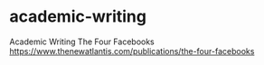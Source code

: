 # academic-writing
Academic Writing
The Four Facebooks https://www.thenewatlantis.com/publications/the-four-facebooks
